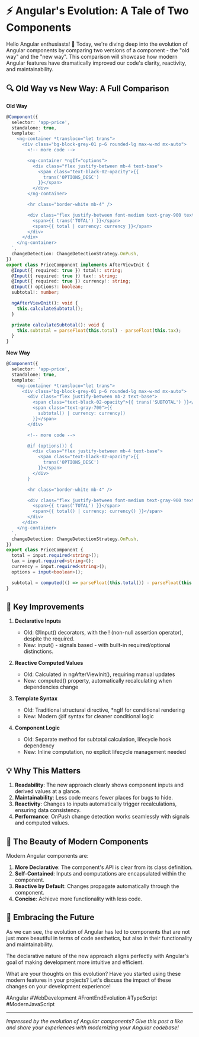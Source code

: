 # ⚡️ Angular's Evolution: A Tale of Two Components

Hello Angular enthusiasts! 👋 Today, we're diving deep into the evolution of Angular components by comparing two versions of a component - the "old way" and the "new way". This comparison will showcase how modern Angular features have dramatically improved our code's clarity, reactivity, and maintainability.

## 🔍 Old Way vs New Way: A Full Comparison

**Old Way**

```typescript
@Component({
  selector: 'app-price',
  standalone: true,
  template: `
    <ng-container *transloco="let trans">
      <div class="bg-block-grey-01 p-6 rounded-lg max-w-md mx-auto">
        <!-- more code -->

        <ng-container *ngIf="options">
          <div class="flex justify-between mb-4 text-base">
            <span class="text-black-02-opacity">{{
              trans('OPTIONS_DESC')
            }}</span>
          </div>
        </ng-container>

        <hr class="border-white mb-4" />

        <div class="flex justify-between font-medium text-gray-900 text-base">
          <span>{{ trans('TOTAL') }}</span>
          <span>{{ total | currency: currency }}</span>
        </div>
      </div>
    </ng-container>
  `,
  changeDetection: ChangeDetectionStrategy.OnPush,
})
export class PriceComponent implements AfterViewInit {
  @Input({ required: true }) total!: string;
  @Input({ required: true }) tax!: string;
  @Input({ required: true }) currency!: string;
  @Input() options?: boolean;
  subtotal!: number;

  ngAfterViewInit(): void {
    this.calculateSubtotal();
  }

  private calculateSubtotal(): void {
    this.subtotal = parseFloat(this.total) - parseFloat(this.tax);
  }
}
```

**New Way**

```typescript
@Component({
  selector: 'app-price',
  standalone: true,
  template: `
    <ng-container *transloco="let trans">
      <div class="bg-block-grey-01 p-6 rounded-lg max-w-md mx-auto">
        <div class="flex justify-between mb-2 text-base">
          <span class="text-black-02-opacity">{{ trans('SUBTOTAL') }}</span>
          <span class="text-gray-700">{{
            subtotal() | currency: currency()
          }}</span>
        </div>

        <!-- more code -->

        @if (options()) {
          <div class="flex justify-between mb-4 text-base">
            <span class="text-black-02-opacity">{{
              trans('OPTIONS_DESC')
            }}</span>
          </div>
        }

        <hr class="border-white mb-4" />

        <div class="flex justify-between font-medium text-gray-900 text-base">
          <span>{{ trans('TOTAL') }}</span>
          <span>{{ total() | currency: currency() }}</span>
        </div>
      </div>
    </ng-container>
  `,
  changeDetection: ChangeDetectionStrategy.OnPush,
})
export class PriceComponent {
  total = input.required<string>();
  tax = input.required<string>();
  currency = input.required<string>();
  options = input<boolean>();

  subtotal = computed(() => parseFloat(this.total()) - parseFloat(this.tax()));
}
```

## 🌟 Key Improvements

1. **Declarative Inputs**

   - Old: @Input() decorators, with the ! (non-null assertion operator), despite the required.
   - New: input() - signals based - with built-in required/optional distinctions.

2. **Reactive Computed Values**

   - Old: Calculated in ngAfterViewInit(), requiring manual updates
   - New: computed() property, automatically recalculating when dependencies change

3. **Template Syntax**

   - Old: Traditional structural directive, \*ngIf for conditional rendering
   - New: Modern @if syntax for cleaner conditional logic

4. **Component Logic**
   - Old: Separate method for subtotal calculation, lifecycle hook dependency
   - New: Inline computation, no explicit lifecycle management needed

## 💡 Why This Matters

1. **Readability**: The new approach clearly shows component inputs and derived values at a glance.
2. **Maintainability**: Less code means fewer places for bugs to hide.
3. **Reactivity**: Changes to inputs automatically trigger recalculations, ensuring data consistency.
4. **Performance**: OnPush change detection works seamlessly with signals and computed values.

## 🚀 The Beauty of Modern Components

Modern Angular components are:

1. **More Declarative**: The component's API is clear from its class definition.
2. **Self-Contained**: Inputs and computations are encapsulated within the component.
3. **Reactive by Default**: Changes propagate automatically through the component.
4. **Concise**: Achieve more functionality with less code.

## 🤔 Embracing the Future

As we can see, the evolution of Angular has led to components that are not just more beautiful in terms of code aesthetics, but also in their functionality and maintainability.

The declarative nature of the new approach aligns perfectly with Angular's goal of making development more intuitive and efficient.

What are your thoughts on this evolution? Have you started using these modern features in your projects? Let's discuss the impact of these changes on your development experience!

#Angular #WebDevelopment #FrontEndEvolution #TypeScript #ModernJavaScript

---

_Impressed by the evolution of Angular components? Give this post a like and share your experiences with modernizing your Angular codebase!_
